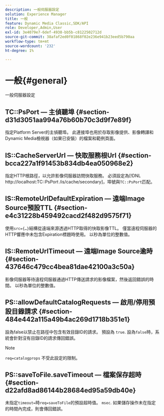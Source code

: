 ```yaml
---
description: 一般伺服器設定
solution: Experience Manager
title: 一般
feature: Dynamic Media Classic,SDK/API
role: Developer,Admin,User
exl-id: 3e4079e7-6def-4938-bb5b-c8122502712d
source-git-commit: 38afaf2ed0f01868f02e236e941b23eed5b790aa
workflow-type: tm+mt
source-wordcount: '232'
ht-degree: 1%

---
```


# 一般{#general}

一般伺服器設定

## TC::PsPort — 主偵聽埠 {#section-d31d3051aa994a76b60b70c3d9f7e89f}

指定Platform Server的主偵聽埠。 此連接埠也用於存取影像提供、影像轉譯和Dynamic Media檢視器（如果已安裝）的檔案和範例頁面。

## IS::CacheServerUrl — 快取服務根Url {#section-bcca227a1f91453b834db4ea050968e2}

指定HTTP根路徑，以允許影像伺服器訪問快取服務。 必須設定為[!DNL http://localhost:TC::PsPort /is/cache/secondary]，埠號與`TC::PsPort`匹配。

## IS::RemoteUrlDefaultExpiration — 遠端Image Source預設TTL {#section-e4c31228b459492cacd2f482d9575f71}

使用`src={…}`結構從遠端來源透過HTTP取得的快取影像TTL。 僅當遠程伺服器的HTTP響應中未包含Expiration標題時使用。 以秒為單位的整數值。

## IS::RemoteUrlTimeout — 遠端Image Source逾時 {#section-437646c479cc4bea81dae42100a3c50a}

影像伺服器等待遠程伺服器通過HTTP傳送請求的影像檔案，然後返回錯誤的時間。 以秒為單位的整數值。

## PS::allowDefaultCatalogRequests — 啟用/停用預設目錄請求 {#section-484e442a115a49b4ac269d1718b351e1}

設為false以禁止在路徑中包含有效目錄ID的請求。 預設為 `true`. 設為`false`時，系統會針對沒有目錄ID的請求傳回錯誤。

>[!NOTE]
>
>`req=catalogprops` 不受此設定的限制。

## PS::saveToFile.saveTimeout — 檔案保存超時 {#section-d22afd8ad86144b28684ed95a59db40e}

未指定`timeout=`時`req=saveToFile`的預設超時值。 `msec`. 如果儲存操作未在指定的時間內完成，則會傳回錯誤。
